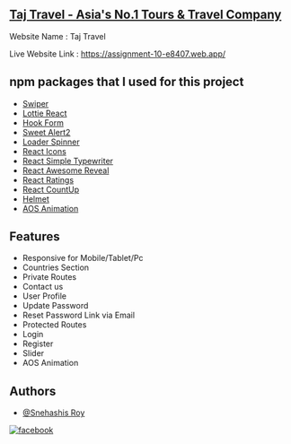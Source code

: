 


## [Taj Travel - Asia's No.1 Tours & Travel Company](https://assignment-10-e8407.web.app/)

Website Name : Taj Travel
 
Live Website Link : https://assignment-10-e8407.web.app/
## npm packages that I used for this project


- [Swiper](https://swiperjs.com/)
- [Lottie React](https://www.npmjs.com/package/react-lottie)
- [Hook Form](https://react-hook-form.com/)
- [Sweet Alert2](https://sweetalert2.github.io/)
- [Loader Spinner](https://www.npmjs.com/package/react-loader-spinner)
- [React Icons](https://react-icons.github.io/react-icons/)
- [React Simple Typewriter](https://www.npmjs.com/package/react-simple-typewriter)
- [React Awesome Reveal](https://www.npmjs.com/package/react-awesome-reveal)
- [React Ratings](https://www.npmjs.com/package/react-rating)
- [React CountUp](https://www.npmjs.com/package/react-countup)
- [Helmet](https://www.npmjs.com/package/react-helmet)
- [AOS Animation](https://www.npmjs.com/package/aos)
## Features

- Responsive for Mobile/Tablet/Pc
- Countries Section
- Private Routes
- Contact us
- User Profile
- Update Password
- Reset Password Link via Email
- Protected Routes
- Login 
- Register
- Slider
- AOS Animation



## Authors

- [@Snehashis Roy](https://github.com/snehashisroyofficial)

[![facebook](https://img.shields.io/badge/Facebook-Connect-brightgreen?style=for-the-badge&labelColor=black&logo=facebook)](https://www.facebook.com/Snehashisroy.official/)
